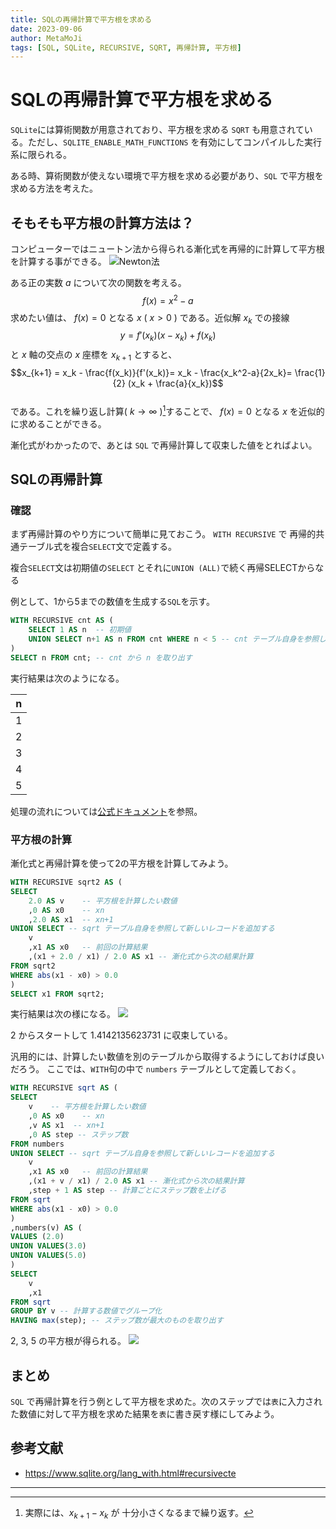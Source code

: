 ```yaml
---
title: SQLの再帰計算で平方根を求める
date: 2023-09-06
author: MetaMoJi
tags: [SQL, SQLite, RECURSIVE, SQRT, 再帰計算, 平方根]
---
```


# SQLの再帰計算で平方根を求める

 `SQLite`には算術関数が用意されており、平方根を求める `SQRT` も用意されている。ただし、`SQLITE_ENABLE_MATH_FUNCTIONS` を有効にしてコンパイルした実行系に限られる。

ある時、算術関数が使えない環境で平方根を求める必要があり、`SQL` で平方根を求める方法を考えた。

## そもそも平方根の計算方法は？

コンピューターではニュートン法から得られる漸化式を再帰的に計算して平方根を計算する事ができる。
![Newton法](images/sql_recursive_calculation_0.png)  

ある正の実数 $a$ について次の関数を考える。
$$f(x) = x^2-a$$
求めたい値は、 $f(x)=0$ となる $x$ ( $x > 0$ ) である。近似解 $x_k$ での接線  
$$y = f'(x_k) (x-x_k) + f(x_k)$$
と $x$ 軸の交点の $x$ 座標を $x_{k+1}$ とすると、
$$x_{k+1} = x_k - \frac{f(x_k)}{f'(x_k)}= x_k - \frac{x_k^2-a}{2x_k}= \frac{1}{2} (x_k + \frac{a}{x_k})$$  
である。これを繰り返し計算( $k \to \infty$ )[^1]することで、 $f(x)=0$ となる $x$ を近似的に求めることができる。

[^1]: 実際には、$x_{k+1} - x_k$ が 十分小さくなるまで繰り返す。

漸化式がわかったので、あとは `SQL` で再帰計算して収束した値をとればよい。

## SQLの再帰計算

### 確認

まず再帰計算のやり方について簡単に見ておこう。
`WITH RECURSIVE` で 再帰的共通テーブル式を複合`SELECT`文で定義する。

複合`SELECT`文は初期値の`SELECT` とそれに`UNION (ALL)`で続く再帰SELECTからなる

例として、1から5までの数値を生成する`SQL`を示す。

``` sql
WITH RECURSIVE cnt AS (
    SELECT 1 AS n  -- 初期値
    UNION SELECT n+1 AS n FROM cnt WHERE n < 5 -- cnt テーブル自身を参照して新しいレコードを追加する
)
SELECT n FROM cnt; -- cnt から n を取り出す
```

実行結果は次のようになる。

|n|
|-|
|1|
|2|
|3|
|4|
|5|

処理の流れについては[公式ドキュメント](https://www.sqlite.org/lang_with.html#recursivecte
)を参照。

### 平方根の計算

漸化式と再帰計算を使って2の平方根を計算してみよう。

``` sql
WITH RECURSIVE sqrt2 AS (
SELECT
    2.0 AS v    -- 平方根を計算したい数値
    ,0 AS x0    -- xn
    ,2.0 AS x1  -- xn+1
UNION SELECT -- sqrt テーブル自身を参照して新しいレコードを追加する
    v
    ,x1 AS x0   -- 前回の計算結果
    ,(x1 + 2.0 / x1) / 2.0 AS x1 -- 漸化式から次の結果計算
FROM sqrt2
WHERE abs(x1 - x0) > 0.0
)    
SELECT x1 FROM sqrt2;
```

実行結果は次の様になる。
![](images/sql_recursive_calculation_1.png)

2 からスタートして 1.4142135623731 に収束している。

汎用的には、計算したい数値を別のテーブルから取得するようにしておけば良いだろう。
ここでは、`WITH`句の中で `numbers` テーブルとして定義しておく。

```sql
WITH RECURSIVE sqrt AS (
SELECT
    v    -- 平方根を計算したい数値
    ,0 AS x0    -- xn
    ,v AS x1  -- xn+1
    ,0 AS step -- ステップ数
FROM numbers
UNION SELECT -- sqrt テーブル自身を参照して新しいレコードを追加する
    v
    ,x1 AS x0   -- 前回の計算結果
    ,(x1 + v / x1) / 2.0 AS x1 -- 漸化式から次の結果計算
    ,step + 1 AS step -- 計算ごとにステップ数を上げる
FROM sqrt
WHERE abs(x1 - x0) > 0.0
)
,numbers(v) AS (
VALUES (2.0)
UNION VALUES(3.0)
UNION VALUES(5.0)
)
SELECT 
    v
    ,x1
FROM sqrt
GROUP BY v -- 計算する数値でグループ化
HAVING max(step); -- ステップ数が最大のものを取り出す
```

2, 3, 5 の平方根が得られる。
![](images/sql_recursive_calculation_2.png)

## まとめ

`SQL` で再帰計算を行う例として平方根を求めた。次のステップでは`表`に入力された数値に対して平方根を求めた結果を`表`に書き戻す様にしてみよう。

## 参考文献

* https://www.sqlite.org/lang_with.html#recursivecte

---
